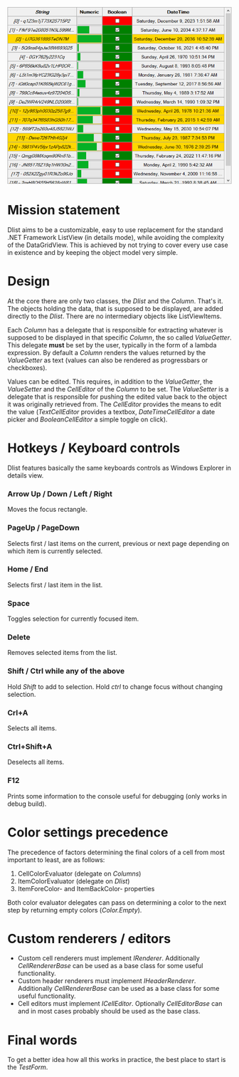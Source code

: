 ![Dlist](Readme/Dlist.png)

# Mission statement

Dlist aims to be a customizable, easy to use replacement for the standard .NET Framework ListView (in details mode), while avoiding the complexity of the DataGridView. This is achieved by not trying to cover every use case in existence and by keeping the object model very simple.

# Design

At the core there are only two classes, the *Dlist* and the *Column*. That's it. The objects holding the data, that is supposed to be displayed, are added directly to the *Dlist*. There are no intermediary objects like ListViewItems.

Each *Column* has a delegate that is responsible for extracting whatever is supposed to be displayed in that specific *Column*, the so called *ValueGetter*. This delegate **must** be set by the user, typically in the form of a lambda expression. By default a *Column* renders the values returned by the *ValueGetter* as text (values can also be rendered as progressbars or checkboxes).

Values can be edited. This requires, in addition to the *ValueGetter*, the *ValueSetter* and the *CellEditor* of the *Column* to be set. The *ValueSetter* is a delegate that is responsible for pushing the edited value back to the object it was originally retrieved from. The *CellEditor* provides the means to edit the value (*TextCellEditor* provides a textbox, *DateTimeCellEditor* a date picker and *BooleanCellEditor* a simple toggle on click).

# Hotkeys / Keyboard controls

Dlist features basically the same keyboards controls as Windows Explorer in details view.

### Arrow Up / Down / Left / Right

Moves the focus rectangle.

### PageUp / PageDown

Selects first / last items on the current, previous or next page depending on which item is currently selected.

### Home / End

Selects first / last item in the list.

### Space

Toggles selection for currently focused item.

### Delete

Removes selected items from the list.

### Shift / Ctrl while any of the above

Hold *Shift* to add to selection. Hold *ctrl* to change focus without changing selection.

### Crl+A

Selects all items.

### Ctrl+Shift+A

Deselects all items.

### F12

Prints some information to the console useful for debugging (only works in debug build).

# Color settings precedence

The precedence of factors determining the final colors of a cell from most important to least, are as follows:
1. CellColorEvaluator	(delegate on *Columns*)
2. ItemColorEvaluator	(delegate on *Dlist*)
3. ItemForeColor- and ItemBackColor- properties

Both color evaluator delegates can pass on determining a color to the next step by returning empty colors (*Color.Empty*).

# Custom renderers / editors

- Custom cell renderers must implement *IRenderer*. Additionally *CellRendererBase* can be used as a base class for some useful functionality.
- Custom header renderers must implement *IHeaderRenderer*. Additionally *CellRendererBase* can be used as a base class for some useful functionality.
- Cell editors must implement *ICellEditor*. Optionally *CellEditorBase* can and in most cases probably should be used as the base class.

# Final words

To get a better idea how all this works in practice, the best place to start is the *TestForm*.